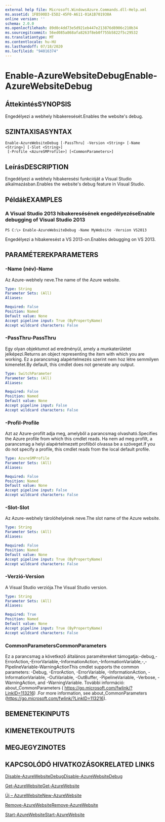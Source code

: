 ```yaml
---
external help file: Microsoft.WindowsAzure.Commands.dll-Help.xml
ms.assetid: 1FB590D3-E5D2-45F0-A611-01A1B701938A
online version: ''
schema: 2.0.0
ms.openlocfilehash: 89d0c4dd73e5d921eb447e213876d8906c210b34
ms.sourcegitcommit: 56ed085a868afa8263f8eb0f755b5822f5c29532
ms.translationtype: MT
ms.contentlocale: hu-HU
ms.lasthandoff: 07/18/2020
ms.locfileid: "94016374"
---
```

# <span data-ttu-id="84981-101">Enable-AzureWebsiteDebug</span><span class="sxs-lookup"><span data-stu-id="84981-101">Enable-AzureWebsiteDebug</span></span>

## <span data-ttu-id="84981-102">Áttekintés</span><span class="sxs-lookup"><span data-stu-id="84981-102">SYNOPSIS</span></span>
<span data-ttu-id="84981-103">Engedélyezi a webhely hibakeresését.</span><span class="sxs-lookup"><span data-stu-id="84981-103">Enables the website's debug.</span></span>

## <span data-ttu-id="84981-104">SZINTAXISA</span><span class="sxs-lookup"><span data-stu-id="84981-104">SYNTAX</span></span>

```
Enable-AzureWebsiteDebug [-PassThru] -Version <String> [-Name <String>] [-Slot <String>]
 [-Profile <AzureSMProfile>] [<CommonParameters>]
```

## <span data-ttu-id="84981-105">Leírás</span><span class="sxs-lookup"><span data-stu-id="84981-105">DESCRIPTION</span></span>
<span data-ttu-id="84981-106">Engedélyezi a webhely hibakeresési funkcióját a Visual Studio alkalmazásban.</span><span class="sxs-lookup"><span data-stu-id="84981-106">Enables the website's debug feature in Visual Studio.</span></span>

## <span data-ttu-id="84981-107">Példák</span><span class="sxs-lookup"><span data-stu-id="84981-107">EXAMPLES</span></span>

### <span data-ttu-id="84981-108">A Visual Studio 2013 hibakeresésének engedélyezése</span><span class="sxs-lookup"><span data-stu-id="84981-108">Enable debugging of Visual Studio 2013</span></span>
```
PS C:\> Enable-AzureWebsiteDebug -Name MyWebsite -Version VS2013
```

<span data-ttu-id="84981-109">Engedélyezi a hibakeresést a VS 2013-on.</span><span class="sxs-lookup"><span data-stu-id="84981-109">Enables debugging on VS 2013.</span></span>

## <span data-ttu-id="84981-110">PARAMÉTEREK</span><span class="sxs-lookup"><span data-stu-id="84981-110">PARAMETERS</span></span>

### <span data-ttu-id="84981-111">-Name (név)</span><span class="sxs-lookup"><span data-stu-id="84981-111">-Name</span></span>
<span data-ttu-id="84981-112">Az Azure-webhely neve.</span><span class="sxs-lookup"><span data-stu-id="84981-112">The name of the Azure website.</span></span>

```yaml
Type: String
Parameter Sets: (All)
Aliases: 

Required: False
Position: Named
Default value: None
Accept pipeline input: True (ByPropertyName)
Accept wildcard characters: False
```

### <span data-ttu-id="84981-113">-PassThru</span><span class="sxs-lookup"><span data-stu-id="84981-113">-PassThru</span></span>
<span data-ttu-id="84981-114">Egy olyan objektumot ad eredményül, amely a munkaterületet jelképezi.</span><span class="sxs-lookup"><span data-stu-id="84981-114">Returns an object representing the item with which you are working.</span></span>
<span data-ttu-id="84981-115">Ez a parancsmag alapértelmezés szerint nem hoz létre semmilyen kimenetet.</span><span class="sxs-lookup"><span data-stu-id="84981-115">By default, this cmdlet does not generate any output.</span></span>

```yaml
Type: SwitchParameter
Parameter Sets: (All)
Aliases: 

Required: False
Position: Named
Default value: None
Accept pipeline input: False
Accept wildcard characters: False
```

### <span data-ttu-id="84981-116">-Profil</span><span class="sxs-lookup"><span data-stu-id="84981-116">-Profile</span></span>
<span data-ttu-id="84981-117">Azt az Azure-profilt adja meg, amelyből a parancsmag olvasható.</span><span class="sxs-lookup"><span data-stu-id="84981-117">Specifies the Azure profile from which this cmdlet reads.</span></span>
<span data-ttu-id="84981-118">Ha nem ad meg profilt, a parancsmag a helyi alapértelmezett profilból olvassa be a szöveget.</span><span class="sxs-lookup"><span data-stu-id="84981-118">If you do not specify a profile, this cmdlet reads from the local default profile.</span></span>

```yaml
Type: AzureSMProfile
Parameter Sets: (All)
Aliases: 

Required: False
Position: Named
Default value: None
Accept pipeline input: False
Accept wildcard characters: False
```

### <span data-ttu-id="84981-119">-Slot</span><span class="sxs-lookup"><span data-stu-id="84981-119">-Slot</span></span>
<span data-ttu-id="84981-120">Az Azure-webhely tárolóhelyének neve.</span><span class="sxs-lookup"><span data-stu-id="84981-120">The slot name of the Azure website.</span></span>

```yaml
Type: String
Parameter Sets: (All)
Aliases: 

Required: False
Position: Named
Default value: None
Accept pipeline input: True (ByPropertyName)
Accept wildcard characters: False
```

### <span data-ttu-id="84981-121">-Verzió</span><span class="sxs-lookup"><span data-stu-id="84981-121">-Version</span></span>
<span data-ttu-id="84981-122">A Visual Studio verziója.</span><span class="sxs-lookup"><span data-stu-id="84981-122">The Visual Studio version.</span></span>

```yaml
Type: String
Parameter Sets: (All)
Aliases: 

Required: True
Position: Named
Default value: None
Accept pipeline input: True (ByPropertyName)
Accept wildcard characters: False
```

### <span data-ttu-id="84981-123">CommonParameters</span><span class="sxs-lookup"><span data-stu-id="84981-123">CommonParameters</span></span>
<span data-ttu-id="84981-124">Ez a parancsmag a következő általános paramétereket támogatja:-debug,-ErrorAction,-ErrorVariable,-InformationAction,-InformationVariable,-,-PipelineVariable-WarningAction</span><span class="sxs-lookup"><span data-stu-id="84981-124">This cmdlet supports the common parameters: -Debug, -ErrorAction, -ErrorVariable, -InformationAction, -InformationVariable, -OutVariable, -OutBuffer, -PipelineVariable, -Verbose, -WarningAction, and -WarningVariable.</span></span> <span data-ttu-id="84981-125">További információ: about_CommonParameters ( https://go.microsoft.com/fwlink/?LinkID=113216) .</span><span class="sxs-lookup"><span data-stu-id="84981-125">For more information, see about_CommonParameters (https://go.microsoft.com/fwlink/?LinkID=113216).</span></span>

## <span data-ttu-id="84981-126">BEMENETEK</span><span class="sxs-lookup"><span data-stu-id="84981-126">INPUTS</span></span>

## <span data-ttu-id="84981-127">KIMENETEK</span><span class="sxs-lookup"><span data-stu-id="84981-127">OUTPUTS</span></span>

## <span data-ttu-id="84981-128">MEGJEGYZI</span><span class="sxs-lookup"><span data-stu-id="84981-128">NOTES</span></span>

## <span data-ttu-id="84981-129">KAPCSOLÓDÓ HIVATKOZÁSOK</span><span class="sxs-lookup"><span data-stu-id="84981-129">RELATED LINKS</span></span>

[<span data-ttu-id="84981-130">Disable-AzureWebsiteDebug</span><span class="sxs-lookup"><span data-stu-id="84981-130">Disable-AzureWebsiteDebug</span></span>](./Disable-AzureWebsiteDebug.md)

[<span data-ttu-id="84981-131">Get-AzureWebsite</span><span class="sxs-lookup"><span data-stu-id="84981-131">Get-AzureWebsite</span></span>](./Get-AzureWebsite.md)

[<span data-ttu-id="84981-132">Új – AzureWebsite</span><span class="sxs-lookup"><span data-stu-id="84981-132">New-AzureWebsite</span></span>](./New-AzureWebsite.md)

[<span data-ttu-id="84981-133">Remove-AzureWebsite</span><span class="sxs-lookup"><span data-stu-id="84981-133">Remove-AzureWebsite</span></span>](./Remove-AzureWebsite.md)

[<span data-ttu-id="84981-134">Start-AzureWebsite</span><span class="sxs-lookup"><span data-stu-id="84981-134">Start-AzureWebsite</span></span>](./Start-AzureWebsite.md)


